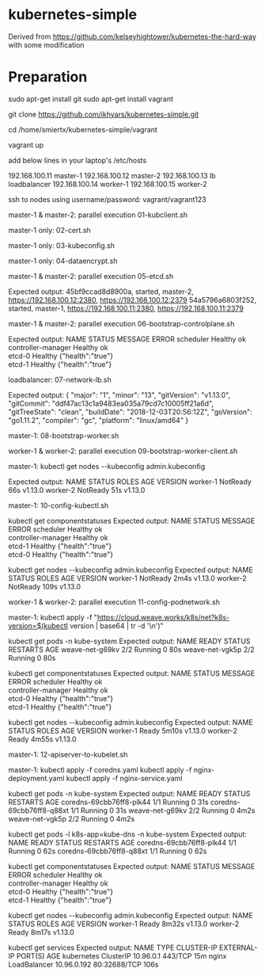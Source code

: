 # kubernetes-simple
Derived from https://github.com/kelseyhightower/kubernetes-the-hard-way with some modification

# Preparation
sudo apt-get install git
sudo apt-get install vagrant

git clone https://github.com/ikhyars/kubernetes-simple.git

cd /home/smiertx/kubernetes-simple/vagrant

vagrant up

add below lines in your laptop's /etc/hosts

192.168.100.11  master-1
192.168.100.12  master-2
192.168.100.13  lb loadbalancer
192.168.100.14  worker-1
192.168.100.15  worker-2

ssh to nodes using username/password: vagrant/vagrant123

master-1 & master-2: parallel execution
01-kubclient.sh

master-1 only:
02-cert.sh

master-1 only:
03-kubeconfig.sh

master-1 only:
04-dataencrypt.sh

master-1 & master-2: parallel execution
05-etcd.sh

Expected output:
45bf9ccad8d8900a, started, master-2, https://192.168.100.12:2380, https://192.168.100.12:2379
54a5796a6803f252, started, master-1, https://192.168.100.11:2380, https://192.168.100.11:2379

master-1 & master-2: parallel execution
06-bootstrap-controlplane.sh

Expected output:
NAME                 STATUS    MESSAGE             ERROR
scheduler            Healthy   ok                  
controller-manager   Healthy   ok                  
etcd-0               Healthy   {"health":"true"}   
etcd-1               Healthy   {"health":"true"}   

loadbalancer:
07-network-lb.sh

Expected output:
{
  "major": "1",
  "minor": "13",
  "gitVersion": "v1.13.0",
  "gitCommit": "ddf47ac13c1a9483ea035a79cd7c10005ff21a6d",
  "gitTreeState": "clean",
  "buildDate": "2018-12-03T20:56:12Z",
  "goVersion": "go1.11.2",
  "compiler": "gc",
  "platform": "linux/amd64"
}

master-1:
08-bootstrap-worker.sh

worker-1 & worker-2: parallel execution
09-bootstrap-worker-client.sh

master-1:
kubectl get nodes --kubeconfig admin.kubeconfig

Expected output:
NAME       STATUS     ROLES    AGE   VERSION
worker-1   NotReady   <none>   66s   v1.13.0
worker-2   NotReady   <none>   51s   v1.13.0

master-1:
10-config-kubectl.sh

kubectl get componentstatuses
Expected output:
NAME                 STATUS    MESSAGE             ERROR
scheduler            Healthy   ok                  
controller-manager   Healthy   ok                  
etcd-1               Healthy   {"health":"true"}   
etcd-0               Healthy   {"health":"true"}   

kubectl get nodes --kubeconfig admin.kubeconfig
Expected output:
NAME       STATUS     ROLES    AGE    VERSION
worker-1   NotReady   <none>   2m4s   v1.13.0
worker-2   NotReady   <none>   109s   v1.13.0

worker-1 & worker-2: parallel execution
11-config-podnetwork.sh

master-1:
kubectl apply -f "https://cloud.weave.works/k8s/net?k8s-version=$(kubectl version | base64 | tr -d '\n')"

kubectl get pods -n kube-system
Expected output:
NAME              READY   STATUS    RESTARTS   AGE
weave-net-g69kv   2/2     Running   0          80s
weave-net-vgk5p   2/2     Running   0          80s

kubectl get componentstatuses
Expected output:
NAME                 STATUS    MESSAGE             ERROR
scheduler            Healthy   ok                  
controller-manager   Healthy   ok                  
etcd-0               Healthy   {"health":"true"}   
etcd-1               Healthy   {"health":"true"} 

kubectl get nodes --kubeconfig admin.kubeconfig
Expected output:
NAME       STATUS   ROLES    AGE     VERSION
worker-1   Ready    <none>   5m10s   v1.13.0
worker-2   Ready    <none>   4m55s   v1.13.0

master-1:
12-apiserver-to-kubelet.sh

master-1:
kubectl apply -f coredns.yaml
kubectl apply -f nginx-deployment.yaml
kubectl apply -f nginx-service.yaml

kubectl get pods -n kube-system
Expected output:
NAME                       READY   STATUS    RESTARTS   AGE
coredns-69cbb76ff8-plk44   1/1     Running   0          31s
coredns-69cbb76ff8-q88xt   1/1     Running   0          31s
weave-net-g69kv            2/2     Running   0          4m2s
weave-net-vgk5p            2/2     Running   0          4m2s

kubectl get pods -l k8s-app=kube-dns -n kube-system
Expected output:
NAME                       READY   STATUS    RESTARTS   AGE
coredns-69cbb76ff8-plk44   1/1     Running   0          62s
coredns-69cbb76ff8-q88xt   1/1     Running   0          62s

kubectl get componentstatuses
Expected output:
NAME                 STATUS    MESSAGE             ERROR
scheduler            Healthy   ok                  
controller-manager   Healthy   ok                  
etcd-0               Healthy   {"health":"true"}   
etcd-1               Healthy   {"health":"true"}  

kubectl get nodes --kubeconfig admin.kubeconfig
Expected output:
NAME       STATUS   ROLES    AGE     VERSION
worker-1   Ready    <none>   8m32s   v1.13.0
worker-2   Ready    <none>   8m17s   v1.13.0

kubectl get services
Expected output:
NAME         TYPE           CLUSTER-IP    EXTERNAL-IP   PORT(S)        AGE
kubernetes   ClusterIP      10.96.0.1     <none>        443/TCP        15m
nginx        LoadBalancer   10.96.0.192   <pending>     80:32688/TCP   106s
